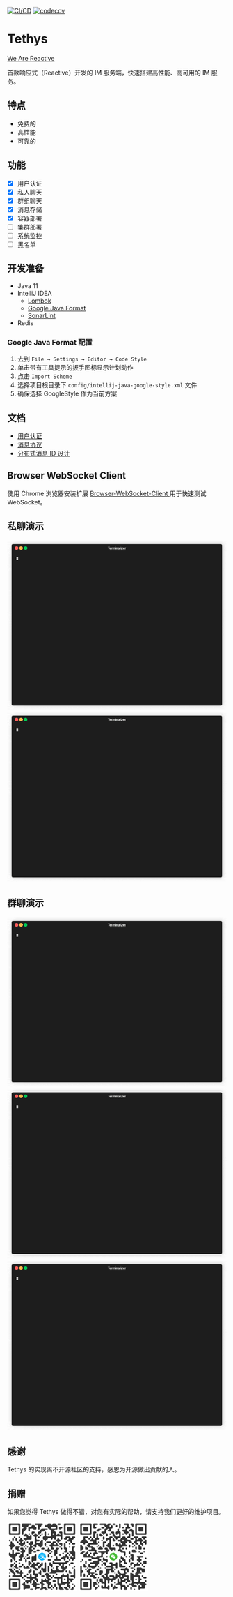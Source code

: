 [![CI/CD](https://github.com/kevin70/tethys/workflows/Tethys%20CI/CD/badge.svg)](https://github.com/kevin70/tethys/actions)
[![codecov](https://codecov.io/gh/kevin70/tethys/branch/main/graph/badge.svg?token=BRJECD0HF0)](https://codecov.io/gh/kevin70/tethys)

# Tethys
[We Are Reactive](https://www.reactivemanifesto.org/zh-CN)

首款响应式（Reactive）开发的 IM 服务端，快速搭建高性能、高可用的 IM 服务。

## 特点
- 免费的
- 高性能
- 可靠的

## 功能
- [x] 用户认证
- [x] 私人聊天
- [x] 群组聊天
- [x] 消息存储
- [x] 容器部署
- [ ] 集群部署
- [ ] 系统监控
- [ ] 黑名单

## 开发准备
- Java 11
- IntelliJ IDEA
    - [Lombok](https://plugins.jetbrains.com/plugin/6317-lombok)
    - [Google Java Format](https://plugins.jetbrains.com/plugin/8527-google-java-format)
    - [SonarLint](https://www.sonarlint.org/intellij)
- Redis

### Google Java Format 配置
1. 去到 `File → Settings → Editor → Code Style`
2. 单击带有工具提示的扳手图标显示计划动作
3. 点击 `Import Scheme`
4. 选择项目根目录下 `config/intellij-java-google-style.xml` 文件
5. 确保选择 GoogleStyle 作为当前方案

## 文档
- [用户认证](docs/design/authentication.md)
- [消息协议](docs/design/message_protocol.md)
- [分布式消息 ID 设计](docs/design/message_id.md)

## Browser WebSocket Client
使用 Chrome 浏览器安装扩展 [Browser-WebSocket-Client
](https://github.com/abeade/browser-websocket-client) 用于快速测试 WebSocket。

## 私聊演示
![](docs/images/p-msg-44.gif)
![](docs/images/p-msg-55.gif)

## 群聊演示
![](docs/images/g-msg-44.gif)
![](docs/images/g-msg-55.gif)
![](docs/images/g-msg-66.gif)

## 感谢
Tethys 的实现离不开源社区的支持，感恩为开源做出贡献的人。

## 捐赠
如果您觉得 Tethys 做得不错，对您有实际的帮助，请支持我们更好的维护项目。

![Alipay](docs/images/alipay_qrcode.png)
![Wechat](docs/images/wechat_qrcode.png)
